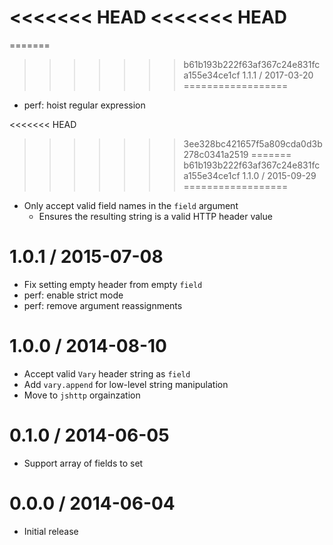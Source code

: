 <<<<<<< HEAD
<<<<<<< HEAD
=======
=======
>>>>>>> b61b193b222f63af367c24e831fca155e34ce1cf
1.1.1 / 2017-03-20
==================

  * perf: hoist regular expression

<<<<<<< HEAD
>>>>>>> 3ee328bc421657f5a809cda0d3b278c0341a2519
=======
>>>>>>> b61b193b222f63af367c24e831fca155e34ce1cf
1.1.0 / 2015-09-29
==================

  * Only accept valid field names in the `field` argument
    - Ensures the resulting string is a valid HTTP header value

1.0.1 / 2015-07-08
==================

  * Fix setting empty header from empty `field`
  * perf: enable strict mode
  * perf: remove argument reassignments

1.0.0 / 2014-08-10
==================

  * Accept valid `Vary` header string as `field`
  * Add `vary.append` for low-level string manipulation
  * Move to `jshttp` orgainzation

0.1.0 / 2014-06-05
==================

  * Support array of fields to set

0.0.0 / 2014-06-04
==================

  * Initial release
